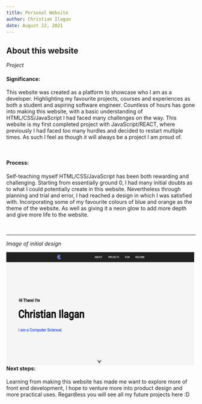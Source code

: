 ```yaml
---
title: Personal Website
author: Christian Ilagan
date: August 22, 2021
---
```


## About this website

*Project*


#### Significance:
This website was created as a platform to showcase who I am as a developer. Highlighting my favourite projects, courses
and experiences as both a student and aspiring software engineer. Countless of hours has gone into making this website, with a basic understanding of HTML/CSS/JavaScript I had faced many challenges on the way. This website is my first completed project with JavaScript/REACT, where previously I had faced too many hurdles and decided to restart multiple times. As such I feel as though it will always be a project I am proud of.


<br />

#### Process:
Self-teaching myself HTML/CSS/JavaScript has been both rewarding and challenging. Starting from essentially ground 0, I had many initial doubts as to what I could potentially create in this website. Nevertheless through planning and trial and error, I had reached a design in which I was satisfied with. Incorporating some of my favourite colours of blue and orange as the theme of the website. As well as giving it a neon glow to add more depth and give more life to the website.


<br />

<hr />

*Image of initial design*

<img src="https://raw.githubusercontent.com/cmilagan/web/80ec2ea4bd01e4297382471a2bb18c2bcd966bbf/src/images/personalweb.PNG"
     alt=""
     width="500"
     height="300"
     style="float: left; margin-right: 10px;" />

<br />


#### Next steps:
Learning from making this website has made me want to explore more of front end development, I hope to venture more into product design and more practical uses. Regardless you will see all my future projects here :D
